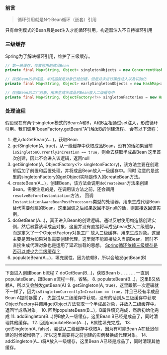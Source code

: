 
### 前言
> 循环引用就是N个Bean循环（嵌套）引用

只有单例模式的Bean且是set注入才能循环引用，构造器注入不自持循环引用

### 三级缓存
Spring为了解决循环引用，维护了三级缓存。
```java
// 第一级缓存，存放可用的成品Bean
private final Map<String, Object> singletonObjects = new ConcurrentHashMap<>(256);

// 存放Bean的半成品，半成品就是对象已经创建，但是并未进行属性注入以及初始化
private final Map<String, Object> earlySingletonObjects = new HashMap<>(16);

// 存放Bean的工厂对象，用来生成半成品的Bean放入二级缓存中
private final Map<String, ObjectFactory<?>> singletonFactories = new HashMap<>(16);
```

### 处理流程
假设现在有两个singleton模式的Bean:A和B，A和B互相通过set注入，形成循环引用。我们调用`beanFactory.getBean("A")触发B的创建流程。
会有以下流程：
1. 进入doGetBean(A...)，获取Bean
2. getSingleton(A, true)，从一级缓存中获取成品Bean，没有的话如果当前`isSingletonCurrentlyInCreation == true`，则会去获取半成品Bean
这里首次创建，因此不会进入该逻辑，返回null
3. getSingleton(A, ObjectFactory<?> singletonFactory)，该方法主要在创建前后加了前置和后置处理，并将成品Bean放入一级缓存中。同时
注意的是这里的singletonFactory的getObject实际是传入的createBean方法。
4. createBean(A...)，创建Bean，该方法会调用`doCreateBean`方法来创建Bean。需要注意的是，在调用该方法之前，还会调用`resolveBeforeInstantiation`方法，
回调`InstantiationAwareBeanPostProcessors`类型的处理器，用来生成代理Bean替代需要创建的Bean。这里回调之后如果返回不是null的话，则直接返回该实例。
5. doGetBean(A...)，真正进入Bean的创建逻辑。通过反射使用构造器创建实例，然后暴露该半成品对象，这里并没有直接将半成品bean放入二级缓存，而是定义了一个ObjectFactory对象工厂
放入三级缓存，用来生成对象。这里主要是因为如果对象需要创建代理，这里就不能直接放入当前Bean。同时不直接生成代理对象也是运用了延迟加载的思想。
[Spring循环依赖三级缓存是否可以减少为二级缓存？](https://segmentfault.com/a/1190000023647227)
6. populateBean(A...)，填充属性，因为依赖B，所以会触发getBean(B)
***
下面进入创建bean b流程
7. doGetBean(B...)，获取Bean b
...
...
...
一直到populateBean，跟Bean a流程一样，省略。
8. populateBean(B...)，这里B又依赖A，所以又会触发getBean(A)
9. getSingleton(A, true)，这里跟第一次逻辑就不一样了，因为`isSingletonCurrentlyInCreation == true`，并且已经有半成品Bean A提前暴露了。
先尝试从二级缓存中获取，没有的话则从三级缓存中获取ObjectFactory并调用getObject方法获取一个半成品对象，并放入二级缓存中。返回半成品对象。
10. 回到populateBean(B...)，B属性填充完成，然后初始化完成
11. addSingleton(B...)将B放入一级缓存，这里Bean B已经是成品了，同时清理其他缓存。
12. 回到populateBean(A...)，B属性填充完成，
13. getSingleton(A, false)，尝试从二级缓存中获取A，因为有可能Bean A在延迟创建的时候被增强了，所以这里需要将之前创建的实例替换成代理对象。
14. addSingleton(A...)将A放入一级缓存，这里Bean A已经是成品了，同时清理其他缓存。


